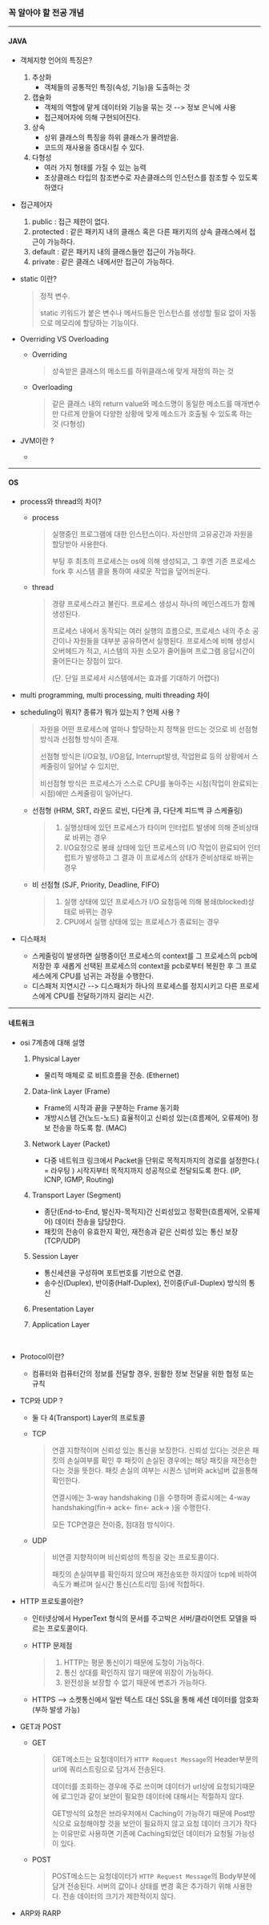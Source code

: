 ### 꼭 알아야 할 전공 개념

------

#### JAVA

- 객체지향 언어의 특징은?

  1. 추상화
     - 객체들의 공통적인 특징(속성, 기능)을 도출하는 것
  2. 캡슐화 
     - 객체의 역할에 맡게 데이터와 기능을 묶는 것 --> 정보 은닉에 사용 
     - 접근제어자에 의해 구현되어진다.
  3. 상속 
     - 상위 클래스의 특징을 하위 클래스가 물려받음.
     - 코드의 재사용을 증대시킬 수 있다.
  4. 다형성
     - 여러 가지 형태를 가질 수 있는 능력
     - 조상클래스 타입의 참조변수로 자손클래스의 인스턴스를 참조할 수 있도록 하였다

- 접근제어자 

  1. public : 접근 제한이 없다.
  2. protected : 같은 패키지 내의 클래스 혹은 다른 패키지의 상속 클래스에서 접근이 가능하다.
  3. default : 같은 패키지 내의 클래스들만 접근이 가능하다.
  4. private : 같은 클래스 내에서만 접근이 가능하다.

- static 이란?

  > 정적 변수. 
  >
  > static 키워드가 붙은 변수나 메서드들은 인스턴스를 생성할 필요 없이 자동으로 메모리에 할당하는 기능이다. 

- Overriding VS Overloading

  - Overriding 

    > 상속받은 클래스의 메소드를 하위클래스에 맞게 재정의 하는 것

  - Overloading 

    >  같은 클래스 내의 return value와 메소드명이 동일한 메소드를 매개변수만 다르게 만들어 다양한 상황에 맞게 메소드가 호출될 수 있도록 하는 것 (다형성)

- JVM이란 ?

  - ​

------

#### OS

- process와 thread의 차이?

  - process

    > 실행중인 프로그램에 대한 인스턴스이다. 자신만의 고유공간과 자원을 할당받아 사용한다.
    >
    > 부팅 후 최초의 프로세스는 os에 의해 생성되고, 그 후엔 기존 프로세스 fork 후 시스템 콜을 통하여 새로운 작업을 덮어씌운다.

  - thread

    > 경량 프로세스라고 불린다. 프로세스 생성시 하나의 메인스레드가 함께 생성된다. 
    >
    >  프로세스 내에서 동작되는 여러 실행의 흐름으로, 프로세스 내의 주소 공간이나 자원들을 대부분 공유하면서 실행된다.  프로세스에 비해 생성시 오버헤드가 적고, 시스템의 자원 소모가 줄어들며 프로그램 응답시간이 줄어든다는 장점이 있다.
    >
    > (단. 단일 프로세서 시스템에서는 효과를 기대하기 어렵다)

- multi programming, multi processing, multi threading 차이 

- scheduling이 뭐지? 종류가 뭐가 있는지 ? 언제 사용 ? 

  > 자원을 어떤 프로세스에 얼마나 할당하는지 정책을 만드는 것으로 비 선점형 방식과 선점형 방식이 존재.
  >
  > 선점형 방식은 I/O요청, I/O응답, Interrupt발생, 작업완료 등의 상황에서 스케줄링이 일어날 수 있지만,
  >
  > 비선점형 방식은 프로세스가 스스로 CPU를 놓아주는 시점(작업이 완료되는 시점)에만 스케줄링이 일어난다. 

  - 선점형 (HRM, SRT, 라운드 로빈, 다단계 큐, 다단계 피드백 큐 스케쥴링)

    > 1. 실행상태에 있던 프로세스가 타이머 인터럽트 발생에 의해 준비상태로 바뀌는 경우
    > 2. I/O요청으로 봉쇄 상태에 있던 프로세스의 I/O 작업이 완료되어 인터럽트가 발생하고 그 결과 이 프로세스의 상태가 준비상태로 바뀌는 경우


  - 비 선점형 (SJF, Priority, Deadline, FIFO)

    > 1. 실행 상태에 있던 프로세스가 I/O 요청등에 의해 봉쇄(blocked)상태로 바뀌는 경우
    > 2. CPU에서 실행 상태에 있는 프로세스가 종료되는 경우

- 디스패처

  - 스케줄링이 발생하면 실행중이던 프로세스의 context를 그 프로세스의 pcb에 저장한 후 새롭게 선택된 프로세스의 context을 pcb로부터 복원한 후 그 프로세스에게 CPU를 넘귀는 과정을 수행한다.
  - 디스패처 지연시간 --> 디스패처가 하나의 프로세스를 정지시키고 다른 프로세스에게 CPU를 전달하기까지 걸리는 시간.



------

#### 네트워크

- osi 7계층에 대해 설명

  1. Physical Layer

     - 물리적 매체로 로 비트흐름을 전송. (Ethernet)

  2. Data-link Layer (Frame) 

     - Frame의 시작과 끝을 구분하는 Frame 동기화
     - 개방시스템 간(노드-노드) 효율적이고 신뢰성 있는(흐름제어, 오류제어) 정보 전송을 하도록 함. (MAC)

  3. Network Layer (Packet)

     - 다중 네트워크 링크에서 Packet을 단위로 목적지까지의 경로를 설정한다.( = 라우팅 )
       시작지부터 목적지까지 성공적으로  전달되도록  한다. (IP, ICNP, IGMP, Routing)

  4. Transport Layer (Segment)

     - 종단(End-to-End, 발신자-목적지)간 신뢰성있고 정확한(흐름제어, 오류제어) 데이터 전송을 담당한다.
     - 패킷의 전송이 유효한지 확인, 재전송과 같은 신뢰성 있는 통신 보장 (TCP/UDP)

  5. Session Layer

     - 통신세션을 구성하며 포트번호를 기반으로 연결. 
     - 송수신(Duplex), 반이중(Half-Duplex), 전이중(Full-Duplex) 방식의 통신

  6. Presentation Layer

  7. Application Layer

     ​

- Protocol이란?

  - 컴퓨터와 컴퓨터간의 정보를 전달할 경우, 원활한 정보 전달을 위한 협정 또는 규칙

- TCP와 UDP ?

  - 둘 다 4(Transport) Layer의 프로토콜

  - TCP

    > 연결 지향적이며 신뢰성 있는 통신을 보장한다. 신뢰성 있다는 것은은 패킷의 손실여부를 확인 후 패킷이 손실된 경우에는 해당 패킷을 재전송한다는 것을 뜻한다. 패킷 손실의 여부는 시퀀스 넘버와 ack넘버 값을통해 확인한다.
    >
    > 연결시에는 3-way handshaking ()을 수행하며 종료시에는 4-way handshaking(fin-> ack<- fin<- ack-> )을 수행한다.
    >
    > 모든  TCP연결은 전이중, 점대점 방식이다. 

  - UDP

    > 비연결 지향적이며 비신뢰성의 특징을 갖는 프로토콜이다.
    >
    > 패킷의 손실여부를 확인하지 않으며 재전송또한 하지않아 tcp에 비하여 속도가 빠르며 실시간 통신(스트리밍 등)에 적합하다.

- HTTP 프로토콜이란?

  - 인터넷상에서 HyperText 형식의 문서를 주고박은 서버/클라이언트 모델을 따르는 프로토콜이다.

  - HTTP 문제점

    > 1. HTTP는 평문 통신이기 때문에 도청이 가능하다.
    > 2. 통신 상대를 확인하지 않기 때문에 위장이 가능하다.
    > 3. 완전성을 보장할 수 없기 때문에 변조가 가능하다.

  - HTTPS --> 소켓통신에서 일반 텍스트 대신 SSL을 통해 세션 데이터를 암호화 (부하 발생 가능)

- GET과 POST

  - GET

    > ​GET메소드는 요청데이터가 `HTTP Request Message`의 Header부분의 url에 쿼리스트링으로 담겨서 전송된다.
    >
    > 데이터를 조회하는 경우에 주로 쓰이며 데이터가 url상에 요청되기때문에 로그인과 같이 보안이 필요한 데이터에 대해서는 적절하지 않다.
    >
    > GET방식의 요청은 브라우저에서 Caching이 가능하기 때문에 Post방식으로 요청해야할 것을  보안이 필요하지 않고 요청 데이터 크기가 작다는 이유만로 사용하면 기존에 Caching되었던 데이터가 요청될 가능성이 있다.

  - POST

    > POST메소드는 요청데이터가  `HTTP Request Message`의 Body부분에 담겨 전송된다. 서버의 값이나 상태를 변경 혹은 추가하기 위해 사용한다. 전송 데이터의 크기가 제한적이지 않다.

- ARP와 RARP
